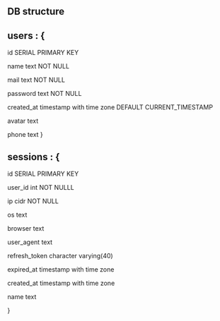 


## DB structure 

## users : {
  
  id SERIAL PRIMARY KEY
  
  name text NOT NULL
  
  mail text NOT NULL

  password text NOT NULL

  created_at timestamp with time zone DEFAULT CURRENT_TIMESTAMP

  avatar  text

  phone text
}

## sessions : {
  
  id SERIAL PRIMARY KEY
  
  user_id int NOT NULLL

  ip cidr NOT NULL

  os text

  browser text

  user_agent text

  refresh_token character varying(40)

  expired_at timestamp with time zone

  created_at timestamp with time zone

  name text

}

